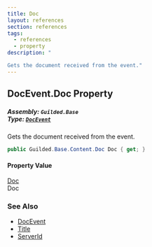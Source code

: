 ```yaml
---
title: Doc
layout: references
section: references
tags:
  - references
  - property
description: "

Gets the document received from the event."
---
```


## DocEvent.Doc Property
##### **Assembly:** `Guilded.Base`<br/>**Type:** [`DocEvent`](DocEvent 'Guilded.Base.Events.DocEvent')

Gets the document received from the event.

```csharp
public Guilded.Base.Content.Doc Doc { get; }
```

#### Property Value
[Doc](Doc 'Guilded.Base.Content.Doc')  
Doc

### See Also
- [DocEvent](DocEvent 'Guilded.Base.Events.DocEvent')
- [Title](DocEvent.Title 'Guilded.Base.Events.DocEvent.Title')
- [ServerId](DocEvent.ServerId 'Guilded.Base.Events.DocEvent.ServerId')